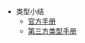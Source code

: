 - 类型小结
  - [官方手册](https://flow.org/en/docs/types/)
  - [第三方类型手册](https://www.saltycrane.com/cheat-sheets/flow-type/latest/)
